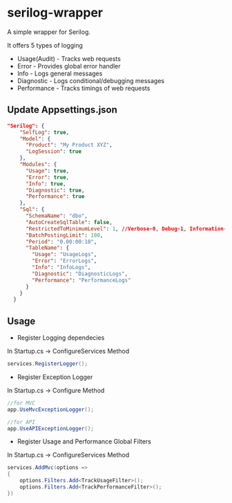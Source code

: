# serilog-wrapper

A simple wrapper for Serilog.

It offers 5 types of logging
* Usage(Audit) - Tracks web requests
* Error - Provides global error handler
* Info - Logs general messages
* Diagnostic - Logs conditional/debugging messages
* Performance - Tracks timings of web requests

## Update Appsettings.json

```json
"Serilog": {
    "SelfLog": true,
    "Model": {
      "Product": "My Product XYZ",
      "LogSession": true
    },
    "Modules": {
      "Usage": true,
      "Error": true,
      "Info": true,
      "Diagnostic": true,
      "Performance": true
    },
    "Sql": {
      "SchemaName": "dbo",
      "AutoCreateSqlTable": false,
      "RestrictedToMinimumLevel": 1, //Verbose-0, Debug-1, Information-2, Warning-3, Error-4, Fatal-5
      "BatchPostingLimit": 100,
      "Period": "0.00:00:10",
      "TableName": {
        "Usage": "UsageLogs",
        "Error": "ErrorLogs",
        "Info": "InfoLogs",
        "Diagnostic": "DiagnosticLogs",
        "Performance": "PerformanceLogs"
      }
    }
  }
```

## Usage

* Register Logging dependecies

In Startup.cs -> ConfigureServices Method
```C#
services.RegisterLogger();
```

* Register Exception Logger

In Startup.cs -> Configure Method
```C#
//for MVC
app.UseMvcExceptionLogger();

//for API
app.UseAPIExceptionLogger();
```

* Register Usage and Performance Global Filters

In Startup.cs -> ConfigureServices Method
```C#
services.AddMvc(options =>
{
    options.Filters.Add<TrackUsageFilter>();
    options.Filters.Add<TrackPerformanceFilter>();
})
```
